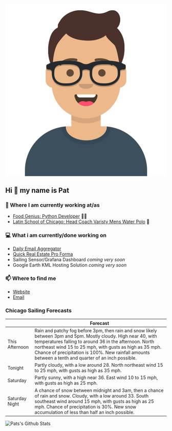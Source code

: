 [![Social banner for p-j-falconer](https://raw.githubusercontent.com/P-J-FALCONER/P-J-FALCONER/master/assets/avataaars.svg)](https://patfalconer.com/)
## Hi :wave: my name is Pat

### 💼 Where I am currently working at/as
- [Food Genius: Python Developer](https://getfoodgenius.com/) 🍔🐍
- [Latin School of Chicago: Head Coach Varisty Mens Water Polo](https://www.latinschool.org/) 🤽


### 💻 What i am currently/done working on
 - [Daily Email Aggregator](https://github.com/P-J-FALCONER/dott_daily_mail)
 - [Quick Real Estate Pro Forma](https://github.com/P-J-FALCONER/henry)
 - Sailing Sensor/Grafana Dashboard *coming very soon*
 - Google Earth KML Hosting Solution *coming very soon*

### 📫 Where to find me
 - [Website](https://patfalconer.com/)
 - [Email](mailto:patrick.j.falconer@gmail.com)


### Chicago Sailing Forecasts
|   | Forecast  |
|---|---|
| This Afternoon | Rain and patchy fog before 3pm, then rain and snow likely between 3pm and 5pm. Mostly cloudy. High near 40, with temperatures falling to around 36 in the afternoon. North northeast wind 15 to 25 mph, with gusts as high as 35 mph. Chance of precipitation is 100%. New rainfall amounts between a tenth and quarter of an inch possible. |
| Tonight | Partly cloudy, with a low around 28. North northeast wind 15 to 25 mph, with gusts as high as 35 mph. |
| Saturday | Partly sunny, with a high near 36. East wind 10 to 15 mph, with gusts as high as 25 mph. |
| Saturday Night | A chance of snow between midnight and 3am, then a chance of rain and snow. Cloudy, with a low around 33. South southeast wind around 15 mph, with gusts as high as 25 mph. Chance of precipitation is 30%. New snow accumulation of less than half an inch possible. |

![Pats's Github Stats](https://github-readme-stats.vercel.app/api?username=p-j-falconer&show_icons=true&theme=radical)
